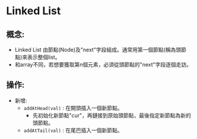 Linked List
===========
概念:
----------
* Linked List 由節點(Node)及"next"字段組成。通常用第一個節點(稱為頭節點)來表示整個list。
* 和array不同，若想要獲取第n個元素，必須從頭節點的"next"字段逐個走訪。

操作:
-----
* 新增:
  * `addAtHead(val)` : 在開頭插入一個新節點。
    * 先初始化新節點"cur"，再鏈接到原始頭節點，最後指定新節點為新的頭節點。
  * `addAtTail(val)` : 在尾巴插入一個新節點。 
